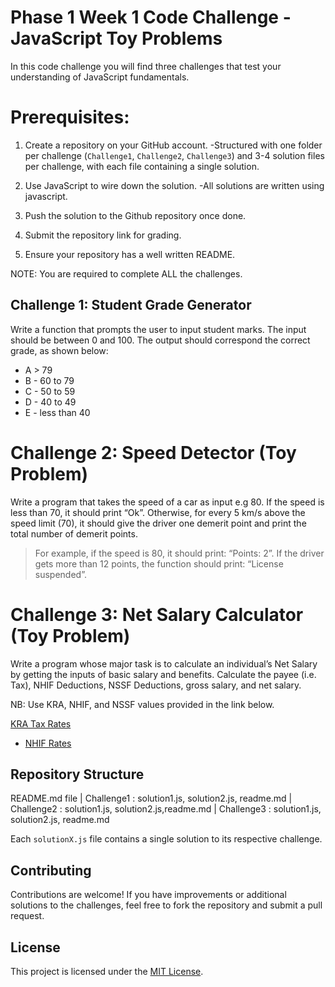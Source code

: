# Phase 1 Week 1 Code Challenge - JavaScript Toy Problems

In this code challenge you will find three challenges that test your understanding of JavaScript fundamentals.

# Prerequisites: 

1. Create a repository on your GitHub account. 
-Structured with one folder per challenge (`Challenge1`, `Challenge2`, `Challenge3`) and 3-4 solution files per challenge, with each file containing a single solution.

2. Use JavaScript to wire down the solution.
-All solutions are written using javascript.

3. Push the solution to the Github repository once done.

4. Submit the repository link for grading.

5. Ensure your repository has a well written README.

NOTE: You are required to complete ALL the challenges.


## Challenge 1: Student Grade Generator 

Write a function that prompts the user to input student marks. The input should be between 0 and 100. The output should correspond the correct grade, as shown below: 

- A > 79
- B - 60 to 79
- C - 50 to 59
- D - 40 to 49
- E - less than 40


# Challenge 2: Speed Detector (Toy Problem)

Write a program that takes the speed of a car as input e.g 80. If the speed is less than 70, it should print “Ok”. Otherwise, for every 5 km/s above the speed limit (70), it should give the driver one demerit point and print the total number of demerit points.

   > For example, if the speed is 80, it should print: “Points: 2”. If the driver gets more than 12 points, the function should print: “License suspended”.
 

# Challenge 3: Net Salary Calculator (Toy Problem)

Write a program whose major task is to calculate an individual’s Net Salary by getting the inputs of basic salary and benefits. Calculate the payee (i.e. Tax), NHIF Deductions, NSSF Deductions, gross salary, and net salary. 

NB: Use KRA, NHIF, and NSSF values provided in the link below.

[KRA Tax Rates](https://www.aren.co.ke/payroll/taxrates.htm)
- [NHIF Rates](https://www.kra.go.ke/en/individual/calculate-tax/calculating-tax/paye)

## Repository Structure
README.md file
        |
Challenge1 : solution1.js, solution2.js, readme.md
        |
Challenge2 : solution1.js, solution2.js,readme.md
        |
Challenge3 : solution1.js, solution2.js, readme.md

Each `solutionX.js` file contains a single solution to its respective challenge.

## Contributing

Contributions are welcome! If you have improvements or additional solutions to the challenges, feel free to fork the repository and submit a pull request.

## License

This project is licensed under the [MIT License](LICENSE).
